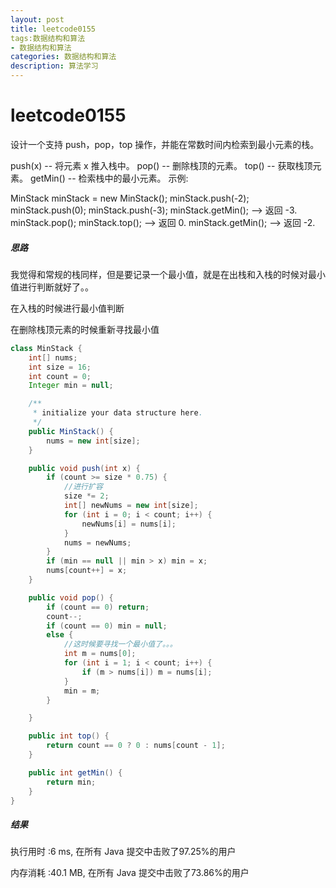 ```yaml
---
layout: post
title: leetcode0155
tags:数据结构和算法
- 数据结构和算法
categories: 数据结构和算法
description: 算法学习
---
```

# leetcode0155

设计一个支持 push，pop，top 操作，并能在常数时间内检索到最小元素的栈。

push(x) -- 将元素 x 推入栈中。
pop() -- 删除栈顶的元素。
top() -- 获取栈顶元素。
getMin() -- 检索栈中的最小元素。
示例:

MinStack minStack = new MinStack();
minStack.push(-2);
minStack.push(0);
minStack.push(-3);
minStack.getMin();   --> 返回 -3.
minStack.pop();
minStack.top();      --> 返回 0.
minStack.getMin();   --> 返回 -2.



##### 思路

我觉得和常规的栈同样，但是要记录一个最小值，就是在出栈和入栈的时候对最小值进行判断就好了。。

在入栈的时候进行最小值判断

在删除栈顶元素的时候重新寻找最小值

```java
class MinStack {
    int[] nums;
    int size = 16;
    int count = 0;
    Integer min = null;

    /**
     * initialize your data structure here.
     */
    public MinStack() {
        nums = new int[size];
    }

    public void push(int x) {
        if (count >= size * 0.75) {
            //进行扩容
            size *= 2;
            int[] newNums = new int[size];
            for (int i = 0; i < count; i++) {
                newNums[i] = nums[i];
            }
            nums = newNums;
        }
        if (min == null || min > x) min = x;
        nums[count++] = x;
    }

    public void pop() {
        if (count == 0) return;
        count--;
        if (count == 0) min = null;
        else {
            //这时候要寻找一个最小值了。。。
            int m = nums[0];
            for (int i = 1; i < count; i++) {
                if (m > nums[i]) m = nums[i];
            }
            min = m;
        }

    }

    public int top() {
        return count == 0 ? 0 : nums[count - 1];
    }

    public int getMin() {
        return min;
    }
}
```

##### 结果

执行用时 :6 ms, 在所有 Java 提交中击败了97.25%的用户

内存消耗 :40.1 MB, 在所有 Java 提交中击败了73.86%的用户

